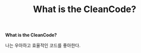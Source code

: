 ﻿---
layout: post
title: What is the CleanCode?
categories: [Design, pattern]
tags: [CleanCode]
comments: true
---

**What is the CleanCode?**

나는 우아하고 효율적인 코드를 좋아한다.